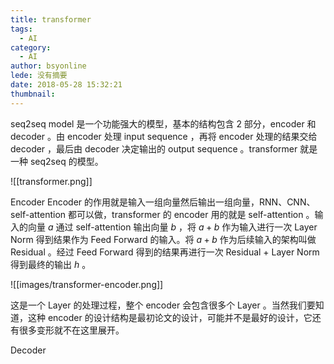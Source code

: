 ```yaml
---
title: transformer
tags:
  - AI
category:
  - AI
author: bsyonline
lede: 没有摘要
date: 2018-05-28 15:32:21
thumbnail:
---
```



seq2seq model 是一个功能强大的模型，基本的结构包含 2 部分，encoder 和 decoder 。由 encoder 处理 input sequence ，再将 encoder 处理的结果交给 decoder ，最后由 decoder 决定输出的 output sequence 。transformer 就是一种 seq2seq 的模型。

![[transformer.png]]

Encoder
Encoder 的作用就是输入一组向量然后输出一组向量，RNN、CNN、self-attention 都可以做，transformer 的 encoder 用的就是 self-attention 。输入的向量 $a$ 通过 self-attention 输出向量 $b$ ，将 $a + b$ 作为输入进行一次 Layer Norm 得到结果作为 Feed Forward 的输入。将 $a + b$ 作为后续输入的架构叫做 Residual 。经过 Feed Forward 得到的结果再进行一次 Residual + Layer Norm 得到最终的输出 $h$ 。

![[images/transformer-encoder.png]]

这是一个 Layer 的处理过程，整个 encoder 会包含很多个 Layer 。当然我们要知道，这种 encoder 的设计结构是最初论文的设计，可能并不是最好的设计，它还有很多变形就不在这里展开。

Decoder




